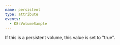 ```yaml
---
name: persistent
type: attribute
events:
  - K8sVolumeSample
---
```


If this is a persistent volume, this value is set to "true".